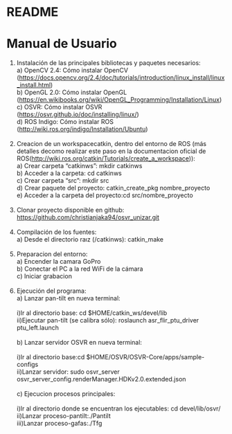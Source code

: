 # README #
                                   
Manual de Usuario
=================

1. Instalación de las principales bibliotecas y paquetes necesarios:<br/>
        a)  OpenCV 2.4: Cómo instalar OpenCV (https://docs.opencv.org/2.4/doc/tutorials/introduction/linux_install/linux_install.html)<br/>
        b)  OpenGL 2.0: Cómo instalar OpenGL (https://en.wikibooks.org/wiki/OpenGL_Programming/Installation/Linux)<br/>
        c)  OSVR: Cómo instalar OSVR (https://osvr.github.io/doc/installing/linux/)<br/>
        d)  ROS Indigo: Cómo instalar ROS (http://wiki.ros.org/indigo/Installation/Ubuntu)<br/><br/>
2.  Creacion de un workspacecatkin, dentro del entorno de ROS (más detalles decomo realizar este paso en la documentacion oficial de ROS(http://wiki.ros.org/catkin/Tutorials/create_a_workspace)):<br/>
        a)  Crear carpeta “catkinws”: mkdir catkinws<br/>
        b)  Acceder a la carpeta: cd catkinws<br/>
        c)  Crear carpeta “src”: mkdir src<br/>
        d)  Crear paquete del proyecto: catkin_create_pkg nombre_proyecto<br/>
        e)  Acceder a la carpeta del proyecto:cd src/nombre_proyecto<br/><br/>
3.  Clonar proyecto disponible en github: https://github.com/christianjaka94/osvr_unizar.git<br/><br/>
4.  Compilación de los fuentes:<br/>
        a)  Desde el directorio raız (/catkinws): catkin_make<br/><br/>
5.  Preparacion del entorno:<br/>
        a)  Encender la camara GoPro<br/>
        b)  Conectar el PC a la red WiFi de la cámara<br/>
        c)  Iniciar grabacion<br/><br/>
6.  Ejecución del programa:<br/>
        a)  Lanzar pan-tilt en nueva terminal:<br/><br/>
                  i)Ir al directorio base: cd $HOME/catkin_ws/devel/lib<br/>
                  ii)Ejecutar pan-tilt (se calibra sólo): roslaunch asr_flir_ptu_driver ptu_left.launch<br/><br/>
        b)  Lanzar servidor OSVR en nueva terminal:<br/><br/>
                  i)Ir al directorio base:cd $HOME/OSVR/OSVR-Core/apps/sample-configs<br/>
                  ii)Lanzar servidor: sudo osvr_server osvr_server_config.renderManager.HDKv2.0.extended.json<br/><br/>
        c)  Ejecucion procesos principales:<br/><br/>
                  i)Ir al directorio donde se encuentran los ejecutables: cd devel/lib/osvr/<br/>
                  ii)Lanzar proceso-pantilt:./Pantilt<br/>
                  iii)Lanzar proceso-gafas:./Tfg<br/>

